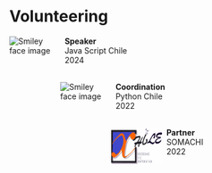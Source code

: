 
# Volunteering

<p>
<img src="../images/js.png" alt="Smiley face image"
style="float:left; width:91px; height:91px;">
<span style="vertical-align:bottom">
&nbsp <strong> Speaker</strong> <br>
&nbsp Java Script Chile <br>
&nbsp 2024 <br><br>
</span>
</p>

<p>
<img src="../images/pythonchile.png" alt="Smiley face image"
style="float:left; width:91px; height:91px;">
<span style="vertical-align:bottom">
&nbsp <strong> Coordination</strong> <br>
&nbsp Python Chile <br>
&nbsp 2022 <br><br>
</span>
</p>

<p>
<img src="../../images/somachi_svg.svg" alt="Smiley face image"
style="float:left; width:91px; height:65px;">
<span style="vertical-align:bottom">
&nbsp <strong> Partner</strong> <br>
&nbsp SOMACHI <br>
&nbsp 2022
</span>
</p>